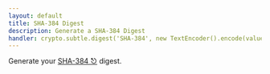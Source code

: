 ```yaml
---
layout: default
title: SHA-384 Digest
description: Generate a SHA-384 Digest
handler: crypto.subtle.digest('SHA-384', new TextEncoder().encode(value)).then(hashBuffer => Array.from(new Uint8Array(hashBuffer)).map(b => b.toString(16).padStart(2, '0')).join(''))
---
```


Generate your [SHA-384 ⎋](https://en.wikipedia.org/wiki/SHA-2) digest.
